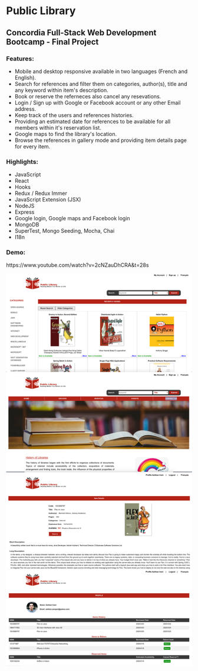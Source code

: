 <h1> Public Library </h1>
<h2> Concordia Full-Stack Web Development Bootcamp - Final Project</h2>
<h3>Features: </h3>

 <ul>    
   <li> Mobile and desktop responsive available in two languages (French and English).
   <li> Search for references and filter them on categories, author(s), title and any keyword within item's description.</li>
   <li> Book or reserve the referneces also cancel any resevations. </li>
   <li> Login / Sign up with Google or Facebook account or any other Email address.</li>
   <li> Keep track of the users and references histories.</li> 
   <li> Providing an estimated date for references to be available for all members within it's reservation list.</li>
   <li> Google maps to find the library's location.</li>
   <li> Browse the references in gallery mode and providing item details page for every item.</li>  
 </ul>
   
<h3>Highlights: </h3>
 <ul>  
   <li> JavaScript</li>
   <li> React</li>
   <li> Hooks</li>
   <li> Redux / Redux Immer</li>
   <li> JavaScript Extension (JSX) </li>
   <li> NodeJS </li>
   <li> Express </li>
   <li> Google login, Google maps and Facebook login</li> 
   <li> MongoDB</li>
   <li> SuperTest, Mongo Seeding, Mocha, Chai </li>
   <li> I18n</li>
 </ul>
   
<h3>Demo: </h3>
   <p>https://www.youtube.com/watch?v=2cNZauDhCRA&t=28s </p>

<img src="./public/images/git-archive.png" alt="archive">
<img src="./public/images/git-home.png" alt="home">
<img src="./public/images/git-item.png" alt="item">
<img src="./public/images/git-profile.png" alt="profile">
